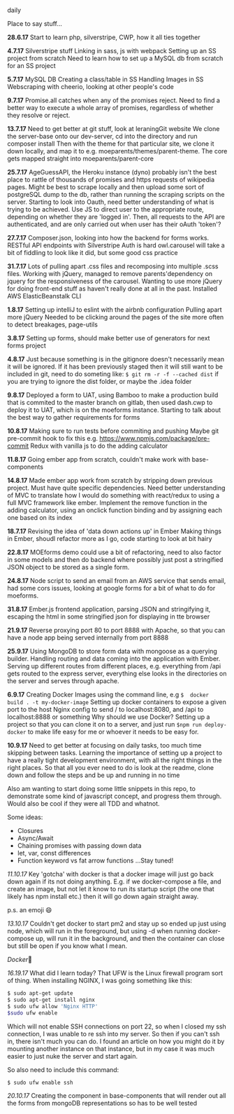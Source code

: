  daily

Place to say stuff...

**28.6.17**
Start to learn php, silverstripe, CWP, how it all ties together

**4.7.17**
Silverstripe stuff
Linking in sass, js with webpack
Setting up an SS project from scratch
Need to learn how to set up a MySQL db from scratch for an SS project

**5.7.17**
MySQL DB
Creating a class/table in SS
Handling Images in SS
Webscraping with cheerio, looking at other people's code

**9.7.17**
Promise.all catches when any of the promises reject.
Need to find a better way to execute a whole array of promises, regardless of whether they resolve or reject.

**13.7.17**
Need to get better at git stuff, look at leraningGit website
We clone the server-base onto our dev-server, cd into the directory and run composer install
Then with the theme for that particular site, we clone it down locally, and map it to e.g. moeparents/themes/parent-theme.
The core gets mapped straight into moeparents/parent-core

**25.7.17**
AgeGuessAPI, the Heroku instance (dyno) probably isn't the best place to rattle of thousands of promises and https requests of wikipedia pages. Might be best to scrape locally and then upload some sort of postgreSQL dump to the db, rather than running the scraping scripts on the server.
Starting to look into Oauth, need better understanding of what is trying to be achieved. Use JS to direct user to the appropriate route, depending on whether they are 'logged in'. Then, all requests to the API are authenticated, and are only carried out when user has their oAuth 'token'?

**27.7.17**
Composer.json, looking into how the backend for forms works. RESTful API endpoints with Silverstripe
Auth is hard
owl.carousel will take a bit of fiddling to look like it did, but some good css practice

**31.7.17**
Lots of pulling apart .css files and recomposing into multiple .scss files. Working with jQuery, managed to remove parents'dependency on jquery for the responsiveness of the carousel. Wanting to use more jQuery for doing front-end stuff as haven't really done at all in the past.
Installed AWS ElasticBeanstalk CLI

**1.8.17**
Setting up intelliJ to eslint with the airbnb configuration
Pulling apart more jQuery
Needed to be clicking around the pages of the site more often to detect breakages, page-utils

**3.8.17**
Setting up forms, should make better use of generators for next forms project

**4.8.17**
Just because something is in the gitignore doesn't necessarily mean it will be ignored.
If it has been previously staged then it will still want to be included in git, need to do someting like:
`$ git rm -r -f --cached dist` if you are trying to ignore the dist folder, or maybe the .idea folder

**9.8.17**
Deployed a form to UAT, using Bamboo to make a production build that is commited to the master branch on gitlab, then used dash.cwp to deploy it to UAT, which is on the moeforms instance. Starting to talk about the best way to gather requirements for forms

**10.8.17**
Making sure to run tests before commiting and pushing
Maybe git pre-commit hook to fix this e.g. https://www.npmjs.com/package/pre-commit
Redux with vanilla js to do the adding calculator

**11.8.17**
Going ember app from scratch, couldn't make work with base-components

**14.8.17**
Made ember app work from scratch by stripping down previous project. Must have quite specific dependencies. Need better understanding of MVC to translate how I would do something with react/redux to using a full MVC framework like ember.
Implement the remove function in the adding calculator, using an onclick function binding and by assigning each one based on its index

**18.7.17**
Revising the idea of 'data down actions up' in  Ember
Making things in Ember, shoudl refactor more as I go, code starting to look at bit hairy

**22.8.17**
MOEforms demo could use a bit of refactoring, need to also factor in some models and then do backend where possibly just post a stringified JSON object to be stored as a single form.

**24.8.17**
Node script to send an email from an AWS service that sends email, had some cors issues, looking at google forms for a bit of what to do for moeforms.

**31.8.17**
Ember.js frontend application, parsing JSON and stringifying it, escaping the html in some stringified json for displaying in tte browser

**21.9.17**
Reverse proxying port 80 to port 8888 with Apache, so that you can have a node app being served internally from port 8888

**25.9.17**
Using MongoDB to store form data with mongoose as a querying builder. Handling routing and data coming into the application with Ember.
Serving up different routes from different places, e.g. everything from /api gets routed to the express server, everything else looks in the directories on the server and serves through apache.

**6.9.17**
Creating Docker Images using the command line, e.g `$  docker build . -t my-docker-image`
Setting up docker containers to expose a given port to the host
Nginx config to send / to localhost:8080, and /api to localhost:8888 or something
Why should we use Docker? Setting up a project so that you can clone it on to a server, and just run `$npm run deploy-docker` to make life easy for me or whoever it needs to be easy for.

**10.9.17**
Need to get better at focusing on daily tasks, too much time skipping between tasks. Learning the importance of setting up a project to have a really tight development environment, with all the right things in the right places.
So that all you ever need to do is look at the readme, clone down and follow the steps and be up and running in no time

Also am wanting to start doing some little snippets in this repo, to demonstrate some kind of javascript concept, and progress them through. Would also be cool if they were all TDD and whatnot.

Some ideas:
* Closures
* Async/Await
* Chaining promises with passing down data
* let, var, const differences
* Function keyword vs fat arrow functions
...Stay tuned!

*11.10.17*
Key 'gotcha' with docker is that a docker image will just go back down again if its not doing anything. E.g. if we docker-compose a file, and create an image,  but not let it know to run its startup script (the one that likely has npm install etc.) then it will go down again straight away.

p.s. an emoji :smile:

*13.10.17*
Couldn't get docker to start pm2 and stay up so ended up just using node, which will run in the foreground, but using -d when running docker-compose up, will run it in the background, and then the container can close but still be open if you know what I mean.

*Docker*:whale:

*16.19.17*
What did I learn today? That UFW is the Linux firewall program sort of thing. When installing NGINX, I was going something like this:
```bash
$ sudo apt-get update
$ sudo apt-get install nginx
$ sudo ufw allow 'Nginx HTTP'
$sudo ufw enable
```
Which will not enable SSH connections on port 22, so when I closed my ssh connection, I was unable to re ssh into my server. So then if you can't ssh in, there isn't much you can do. I found an article on how you might do it by mounting another instance on that instance, but in my case it was much easier to just nuke the server and start again.

So also need to include this command:
```bash
$ sudo ufw enable ssh
```

*20.10.17*
Creating the component in base-components that will render out all the forms from mongoDB representations so has to be well tested
